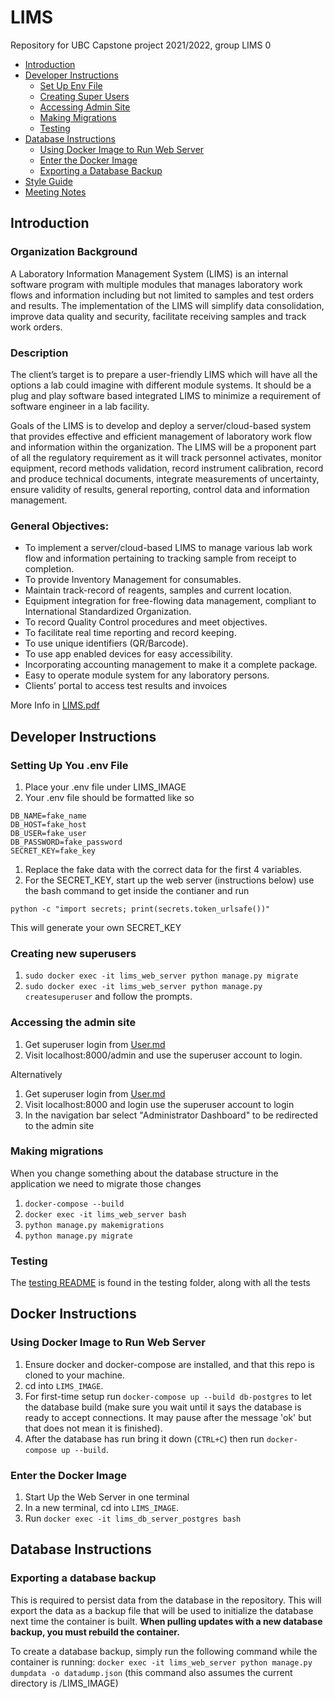 # LIMS

Repository for UBC Capstone project 2021/2022, group LIMS 0

- [Introduction](#introduction)
- [Developer Instructions](#developer-instructions)
  - [Set Up Env File](#setting-up-you-env-file)
  - [Creating Super Users](#creating-new-superusers)
  - [Accessing Admin Site](#accessing-the-admin-site)
  - [Making Migrations](#making-migrations)
  - [Testing](#testing)
- [Database Instructions](#database-instructions)
  - [Using Docker Image to Run Web Server](#using-docker-image-to-run-web-server)
  - [Enter the Docker Image](#enter-the-docker-image)
  - [Exporting a Database Backup](#exporting-a-database-backup)
- [Style Guide](LIMS%20Style%20Guide.pdf)
- [Meeting Notes](Notes/)

## Introduction

### Organization Background

A Laboratory Information Management System (LIMS) is an internal software program with multiple modules that manages laboratory work flows and information including but not limited to samples and test orders and results. The implementation of the LIMS will simplify data consolidation, improve data quality and security, facilitate receiving samples and track work orders.

### Description

The client’s target is to prepare a user-friendly LIMS which will have all the options a lab could imagine with different module systems. It should be a plug and play software based integrated LIMS to minimize a requirement of software engineer in a lab facility.

Goals of the LIMS is to develop and deploy a server/cloud-based system that provides effective and efficient management of laboratory work flow and information within the organization. The LIMS will be a proponent part of all the regulatory requirement as it will track personnel activates, monitor equipment, record methods validation, record instrument calibration, record and produce technical documents, integrate measurements of uncertainty, ensure validity of results, general reporting, control data and information management.

### General Objectives:

- To implement a server/cloud-based LIMS to manage various lab work flow and information pertaining to tracking sample from receipt to completion.
- To provide Inventory Management for consumables.
- Maintain track-record of reagents, samples and current location.
- Equipment integration for free-flowing data management, compliant to International Standardized Organization.
- To record Quality Control procedures and meet objectives.
- To facilitate real time reporting and record keeping.
- To use unique identifiers (QR/Barcode).
- To use app enabled devices for easy accessibility.
- Incorporating accounting management to make it a complete package.
- Easy to operate module system for any laboratory persons.
- Clients’ portal to access test results and invoices

More Info in [LIMS.pdf](LIMS.pdf)

## Developer Instructions

### Setting Up You .env File

1. Place your .env file under LIMS_IMAGE
1. Your .env file should be formatted like so

```
DB_NAME=fake_name
DB_HOST=fake_host
DB_USER=fake_user
DB_PASSWORD=fake_password
SECRET_KEY=fake_key
```

1. Replace the fake data with the correct data for the first 4 variables.
1. For the SECRET_KEY, start up the web server (instructions below) use the bash command to get inside the contianer and run

```
python -c "import secrets; print(secrets.token_urlsafe())"
```

This will generate your own SECRET_KEY

### Creating new superusers

1. `sudo docker exec -it lims_web_server python manage.py migrate`
1. `sudo docker exec -it lims_web_server python manage.py createsuperuser` and follow the prompts.

### Accessing the admin site

1. Get superuser login from [User.md](Users.md)
1. Visit localhost:8000/admin and use the superuser account to login.

Alternatively

1. Get superuser login from [User.md](Users.md)
1. Visit localhost:8000 and login use the superuser account to login
1. In the navigation bar select "Administrator Dashboard" to be redirected to the admin site

### Making migrations

When you change something about the database structure in the application we need to migrate those changes

1. `docker-compose --build`
1. `docker exec -it lims_web_server bash`
1. `python manage.py makemigrations`
1. `python manage.py migrate`

### Testing

The [testing README](LIMS_IMAGE/web/tests/README.md) is found in the testing folder, along with all the tests

## Docker Instructions

### Using Docker Image to Run Web Server

1. Ensure docker and docker-compose are installed, and that this repo is cloned to your machine.
1. cd into `LIMS_IMAGE`.
1. For first-time setup run `docker-compose up --build db-postgres` to let the database build (make sure you wait until it says the database is ready to accept connections. It may pause after the message 'ok' but that does not mean it is finished).
1. After the database has run bring it down (`CTRL+C`) then run `docker-compose up --build`.

### Enter the Docker Image

1. Start Up the Web Server in one terminal
1. In a new terminal, cd into `LIMS_IMAGE`.
1. Run `docker exec -it lims_db_server_postgres bash`

## Database Instructions

### Exporting a database backup

This is required to persist data from the database in the repository. This will export the data as a backup file that will be used to initialize the database next time the container is built. **When pulling updates with a new database backup, you must rebuild the container.**

To create a database backup, simply run the following command while the container is running: `docker exec -it lims_web_server python manage.py dumpdata -o datadump.json` (this command also assumes the current directory is /LIMS_IMAGE)
